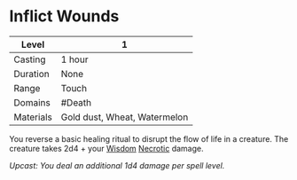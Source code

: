 # Inflict Wounds

| Level     | 1                            |
| --------- | ---------------------------- |
| Casting   | 1 hour                       |
| Duration  | None                         |
| Range     | Touch                        |
| Domains   | #Death                       |
| Materials | Gold dust, Wheat, Watermelon |

You reverse a basic healing ritual to disrupt the flow of life in a creature. The creature takes 2d4 + your [Wisdom](../../../../Player%20Character%20Components/Chosen%20Statistics/Wisdom.md) [Necrotic](../../../../Damage%20Types/Necrotic.md) damage.

*Upcast: You deal an additional 1d4 damage per spell level.*